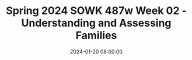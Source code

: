 ---
layout: single_presentation
name: spring-2024-sowk-487w-week-02-understanding-and-assessing-families.md
title: "Spring 2024 SOWK 487w Week 02 - Understanding and Assessing Families"
date:  2024-01-20 08:00:00
presentation_id: 2YzYqc
permalink: /presentations/2YzYqc/
redirect_from:
  - /presentations/2YzYqc/spring-2024-sowk-487w-week-02-understanding-and-assessing-families
slides: 
  - slide_name: deck-12046-large-0.jpeg
    slide_text: >
      <p>Working with Families Part I: Understanding and Assessing Families
      Jacob Campbell, Ph.D LICSW at Heritage University for SOWK 487 in Spring of 2024</p>
      
  - slide_name: deck-12046-large-1.jpeg
    slide_text: >
      <p>Genogram Cutout Activity
      Heritage University Jacob Campbell, Ph.D. LICSW
      SOWK 487w Spring 2024</p>
      
  - slide_name: deck-12046-large-2.jpeg
    slide_text: >
      <p>Agenda Picking groups Strengths perspective and families Engagement and assessment with families
      Heritage University Jacob Campbell, Ph.D. LICSW
      SOWK 487w Spring 2024</p>
      
  - slide_name: deck-12046-large-3.jpeg
    slide_text: >
      <p>Selecting members for group projects •A-03: Family Treatment Modality Research Presentation
      Pikachu, I Choose You!
      •A-04: 04: Group Facilitation Activity</p>
      
  - slide_name: deck-12046-large-4.jpeg
    slide_text: >
      <p>Identifying Family Strengths Note 12 to 15 positive aspects of the household pictured
      (National Court Appointed Special Advocate Association, 2007)</p>
      
  - slide_name: deck-12046-large-5.jpeg
    slide_text: >
      <p>What Families Provide
      Heritage University Jacob Campbell, Ph.D. LICSW
      SOWK 487w Spring 2024</p>
      
  - slide_name: deck-12046-large-6.jpeg
    slide_text: >
      <p>What Families Provide
      Heritage University Jacob Campbell, Ph.D. LICSW
      SOWK 487w Spring 2024</p>
      
  - slide_name: deck-12046-large-7.jpeg
    slide_text: >
      <p>Provide secure attachment bonds
      Provide for physical needs
      Procreation
      Primary socialization of children
      Regulate sexuality
      Satisfy emotional needs
      What Families Provide (Kirst-Ashman &amp; Hull, 2015) Heritage University Jacob Campbell, Ph.D. LICSW
      SOWK 487w Spring 2024</p>
      
  - slide_name: deck-12046-large-8.jpeg
    slide_text: >
      <p>Different Families —Same Love “A primary group whose members assume certain obligations for each other and generally share common residences.” (Kirst-Ashman &amp; Hull, 2015, p. 331)
      Heritage University Jacob Campbell, Ph.D. LICSW
      SOWK 487w Spring 2024</p>
      
  - slide_name: deck-12046-large-9.jpeg
    slide_text: >
      <p>Family Systems Framework Assessment Dimensions
      • Homeostasis
      • Family Roles
      • Boundaries and Boundary
      • Communication Patterns in Families
      Maintenance
      • External Family Boundaries • Enmeshment and Disengagement • Family Decision Making, Hierarchy, and Power
      • Family Life Cycle • Family Rules • Social Environment • Family Adaptive Capacity (Stressors and Strengths)
      (Hepworth et al., 2022) Heritage University Jacob Campbell, Ph.D. LICSW
      SOWK 487w Spring 2024</p>
      
  - slide_name: deck-12046-large-10.jpeg
    slide_text: >
      <p>Family Systems Framework Assessment
      Review the Handout Applying Family Systems Framework Assessment. What kind of things might you expect to hear in each of these areas?
      Dimensions
      • Homeostasis
      • Family Roles
      • Boundaries and Boundary
      • Communication Patterns in Families
      Maintenance
      • External Family Boundaries • Enmeshment and Disengagement • Family Decision Making, Hierarchy, and Power
      • Family Life Cycle • Family Rules • Social Environment • Family Adaptive Capacity (Stressors and Strengths)
      (Hepworth et al., 2022) Heritage University Jacob Campbell, Ph.D. LICSW
      SOWK 487w Spring 2024</p>
      
  - slide_name: deck-12046-large-11.jpeg
    slide_text: >
      <p>Homeostasis “Families may try to maintain the status quo in response to family transitions in the life cycle or stressors associated with abrupt change to the family system itself (e.g., death, divorce, a new addition to the family, an abrupt move), or environmental events such as immigration or move to a new location, or changes in daily routines” (Hepworth et al., 2022, p. 196)
      Heritage University Jacob Campbell, Ph.D. LICSW
      Balance
      Feedback loops SOWK 487w Spring 2024</p>
      
  - slide_name: deck-12046-large-12.jpeg
    slide_text: >
      <p>Boundaries &amp; Boundary Maintenance Disengagement
      Enmeshment
      di used boundaries
      inappropriately rigid
      Internal vs. External
      Unique
      families unique style, cultural preferences, strengths, and needs
      A
      A
      Subsystems (Kirst-Ashman &amp; Hull, 2015)
      ff
      Heritage University Jacob Campbell, Ph.D. LICSW
      SOWK 487w Spring 2024</p>
      
  - slide_name: deck-12046-large-13.jpeg
    slide_text: >
      <p>Family Decision Making, Hierarchy, and Power • Historic / Context • Reason for distribution • Covert power • Power exibility • Family perspective
      (Kirst-Ashman &amp; Hull, 2015)
      fl
      Heritage University Jacob Campbell, Ph.D. LICSW
      SOWK 487w Spring 2024</p>
      
  - slide_name: deck-12046-large-14.jpeg
    slide_text: >
      <p>Family Roles
      Perceived Enacted Prescribed
      (Hepworth et al., 2022) Heritage University Jacob Campbell, Ph.D. LICSW
      SOWK 487w Spring 2024</p>
      
  - slide_name: deck-12046-large-15.jpeg
    slide_text: >
      <p>Family Rules
      Explicit
      Flexible
      Implicit
      Rigid
      (Hepworth et al., 2022) Heritage University Jacob Campbell, Ph.D. LICSW
      SOWK 487w Spring 2024</p>
      
  - slide_name: deck-12046-large-16.jpeg
    slide_text: >
      <p>What About Your Family? Members Roles Norms Values Rules Heritage University Jacob Campbell, Ph.D. LICSW
      SOWK 487w Spring 2024</p>
      
  - slide_name: deck-12046-large-17.jpeg
    slide_text: >
      <p>Communication Styles of Family Members Clarity vs. Mysti cation/ Incongruence
      Congruence and Clarity of Communication
      Verbal
      Nonverbal
      Contextual (Kirst-Ashman &amp; Hull, 2015)
      fi
      Heritage University Jacob Campbell, Ph.D. LICSW
      SOWK 487w Spring 2024</p>
      
  - slide_name: deck-12046-large-18.jpeg
    slide_text: >
      <p>Communication Styles of Family Members
      Sender Skills Using “I messages” verses “You…”
      Receiver Skills Congruence and Clarity of Communication
      Physical attending Paraphrasing Responses that elicit clari cation Brief responses
      (Hepworth et al., 2022)
      fi
      Heritage University Jacob Campbell, Ph.D. LICSW
      SOWK 487w Spring 2024</p>
      
  - slide_name: deck-12046-large-19.jpeg
    slide_text: >
      <p>Communication Styles of Family Members Insoo Kim Berg Solution-Focused Family Therapy Video (PsychotherapyNet, 2009)
      Heritage University Jacob Campbell, Ph.D. LICSW
      (Berg, 2009)
      SOWK 487w Spring 2024</p>
      
  - slide_name: deck-12046-large-20.jpeg
    slide_text: >
      <p>Family Life Cycle 1. Unattached young adult 2. New couple 3. Family with young children 4. Family with adolescents 5. Family that is launching children 6. Family in later life
      (Kirst-Ashman &amp; Hull, 2015) Heritage University Jacob Campbell, Ph.D. LICSW
      SOWK 487w Spring 2024</p>
      
  - slide_name: deck-12046-large-21.jpeg
    slide_text: >
      <p>Social Environment
      (Kirst-Ashman &amp; Hull, 2015) Heritage University Jacob Campbell, Ph.D. LICSW
      SOWK 487w Spring 2024</p>
      
  - slide_name: deck-12046-large-22.jpeg
    slide_text: >
      <p>Family Adaptive Capacity
      Family Stressors
      Family Strengths &amp; Resilience
      Family Cycle Frequency and Duration Magnitude and Number
      Social support Internal cohesion and commitment Creativity and exibility Appraisal, insight, and meaning Initiative and achievement Boundary setting (Kirst-Ashman &amp; Hull, 2015)
      fl
      Heritage University Jacob Campbell, Ph.D. LICSW
      SOWK 487w Spring 2024</p>
      
presentation_description: >
  <p>For the first four weeks of class, we will focus on groups in family work. This week you will read Hepworth et al. (2022) <em>Chapter 10 Assessing Family Functioning in Diverse Family and Cultural Contexts</em>. The assessment is the foundation for any successful service. Some of the dimensions we must look at include: family structure, including homeostasis, boundaries, power and decision-making, roles, rules, life cycle, and sociopolitical environment</p>
  <ul>
  <li>Strengths perspective and families</li>
  <li>Engagement and assessment with families</li>
  </ul>
  <p>Because we met online last week and didn’t pick groups, we will also do that during this class session.</p>
  
downloadable_slides: deck-12046.pdf
slides_count: 23
header:
  teaser: deck-12046-thumb-0.jpeg
presentation_video:
location: "Heritage University"
tags:
  - Heritage University
  - BASW Program
  - SOWK 487w
---